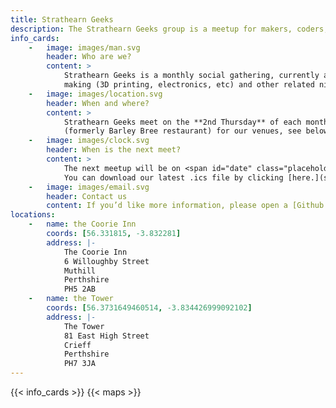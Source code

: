```yaml
---
title: Strathearn Geeks
description: The Strathearn Geeks group is a meetup for makers, coders, designers, and other tech-minded folk in Crieff and the surrounding areas. Visit our website for more information.
info_cards:
    -   image: images/man.svg
        header: Who are we?
        content: >
            Strathearn Geeks is a monthly social gathering, currently alternating between Muthill and Crieff, for those interested in computing (programming, open source, etc), 
            making (3D printing, electronics, etc) and other related niche subjects. We welcome those of all skill levels, offering help and advice, or just a place to chat with like minded people.
    -   image: images/location.svg
        header: When and where?
        content: > 
            Strathearn Geeks meet on the **2nd Thursday** of each month, from **7.30pm.** We alternate between **the Tower in Crieff** and **the Coorie Inn in Muthill** 
            (formerly Barley Bree restaurant) for our venues, see below for location maps.
    -   image: images/clock.svg
        header: When is the next meet?
        content: > 
            The next meetup will be on <span id="date" class="placeholder">date</span> at <span id="time" class="placeholder">time</span> at <span id="location" class="placeholder">location.</span> 
            You can download our latest .ics file by clicking [here.](strath_geeks_cal.ics)
    -   image: images/email.svg
        header: Contact us
        content: If you’d like more information, please open a [Github issue](https://github.com/StrathearnGeeks/StrathearnGeeks.github.io/issues) or drop an email to **strathgeeks at emeraldreverie.org.**
locations:
    -   name: the Coorie Inn
        coords: [56.331815, -3.832281]
        address: |-
            The Coorie Inn
            6 Willoughby Street
            Muthill
            Perthshire
            PH5 2AB
    -   name: the Tower
        coords: [56.3731649460514, -3.834426999092102]
        address: |-
            The Tower
            81 East High Street
            Crieff
            Perthshire
            PH7 3JA
---
```

{{< info_cards >}}
{{< maps >}}
